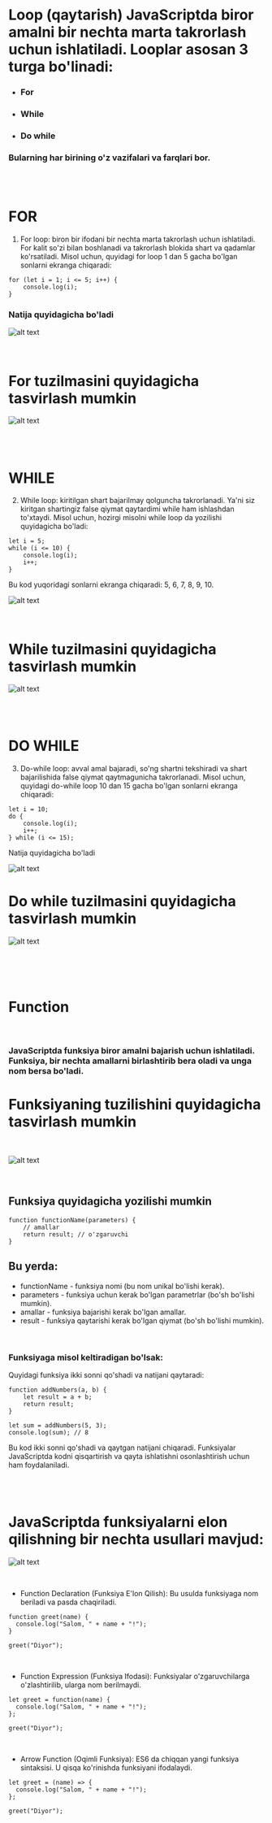 # Loop (qaytarish) JavaScriptda biror amalni bir nechta marta takrorlash uchun ishlatiladi. Looplar asosan 3 turga bo'linadi:

- ### For
- ### While
- ### Do while

### Bularning har birining o'z vazifalari va farqlari bor.

<br><br>

# FOR

1. For loop: biron bir ifodani bir nechta marta takrorlash uchun ishlatiladi. For kalit so'zi bilan boshlanadi va takrorlash blokida shart va qadamlar ko'rsatiladi.
Misol uchun, quyidagi for loop 1 dan 5 gacha bo'lgan sonlarni ekranga chiqaradi:

```
for (let i = 1; i <= 5; i++) {
    console.log(i);
}
```
### Natija quyidagicha bo'ladi

![alt text](image-1.png)

<br>

# For tuzilmasini quyidagicha tasvirlash mumkin

![alt text](image.png)

<br><br>

# WHILE

2. While loop: kiritilgan shart bajarilmay qolguncha takrorlanadi. Ya'ni siz kiritgan shartingiz false qiymat qaytardimi while ham ishlashdan to'xtaydi.
Misol uchun, hozirgi misolni while loop da yozilishi quyidagicha bo'ladi:

```
let i = 5;
while (i <= 10) {
    console.log(i);
    i++;
}
```

Bu kod yuqoridagi sonlarni ekranga chiqaradi: 5, 6, 7, 8, 9, 10.

![alt text](image-2.png)

<br>

# While tuzilmasini quyidagicha tasvirlash mumkin

![alt text](image-4.png)

<br><br>

# DO WHILE

3. Do-while loop: avval amal bajaradi, so'ng shartni tekshiradi va shart bajarilishida false qiymat qaytmagunicha takrorlanadi.
Misol uchun, quyidagi do-while loop 10 dan 15 gacha bo'lgan sonlarni ekranga chiqaradi:

```
let i = 10;
do {
    console.log(i);
    i++;
} while (i <= 15);
```
Natija quyidagicha bo'ladi

![alt text](image-3.png)

# Do while tuzilmasini quyidagicha tasvirlash mumkin

![alt text](image-5.png)

<br><br><br>


# Function

<br>

### JavaScriptda funksiya biror amalni bajarish uchun ishlatiladi. Funksiya, bir nechta amallarni birlashtirib bera oladi va unga nom bersa bo'ladi.

# Funksiyaning tuzilishini quyidagicha tasvirlash mumkin

<br>

![alt text](image-6.png)

<br>

## Funksiya quyidagicha yozilishi mumkin

```
function functionName(parameters) {
    // amallar
    return result; // o'zgaruvchi
}
```

## Bu yerda:

- functionName - funksiya nomi (bu nom unikal bo'lishi kerak).
- parameters - funksiya uchun kerak bo'lgan parametrlar (bo'sh bo'lishi mumkin).
- amallar - funksiya bajarishi kerak bo'lgan amallar.
- result - funksiya qaytarishi kerak bo'lgan qiymat (bo'sh bo'lishi mumkin).

<br>

### Funksiyaga misol keltiradigan bo'lsak:

Quyidagi funksiya ikki sonni qo'shadi va natijani qaytaradi:

```
function addNumbers(a, b) {
    let result = a + b;
    return result;
}

let sum = addNumbers(5, 3);
console.log(sum); // 8
```

Bu kod ikki sonni qo'shadi va qaytgan natijani chiqaradi. Funksiyalar JavaScriptda kodni qisqartirish va qayta ishlatishni osonlashtirish uchun ham foydalaniladi.

<br><br>

# JavaScriptda funksiyalarni elon qilishning bir nechta usullari mavjud:

![alt text](image-7.png)

<br>

- Function Declaration (Funksiya E'lon Qilish): Bu usulda funksiyaga nom beriladi va pasda chaqiriladi.

```
function greet(name) {
  console.log("Salom, " + name + "!");
}

greet("Diyor");
```

<br>

- Function Expression (Funksiya Ifodasi): Funksiyalar o'zgaruvchilarga o'zlashtirilib, ularga nom berilmaydi.

```
let greet = function(name) {
  console.log("Salom, " + name + "!");
};

greet("Diyor");
```

<br>

- Arrow Function (Oqimli Funksiya): ES6 da chiqqan yangi funksiya sintaksisi. U qisqa ko'rinishda funksiyani ifodalaydi.

```
let greet = (name) => {
  console.log("Salom, " + name + "!");
};

greet("Diyor");
```